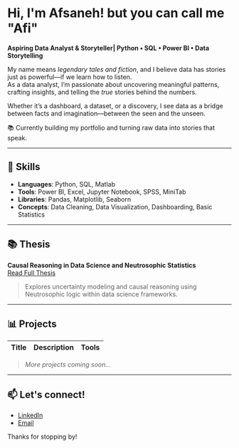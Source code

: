 # Hi, I'm Afsaneh! but you can call me "Afi"   
**Aspiring Data Analyst & Storyteller| Python • SQL • Power BI • Data Storytelling**

My name means *legendary tales and fiction*, and I believe data has stories just as powerful—if we learn how to listen.  
As a data analyst, I’m passionate about uncovering meaningful patterns, crafting insights, and telling the *true* stories behind the numbers.

Whether it’s a dashboard, a dataset, or a discovery, I see data as a bridge between facts and imagination—between the seen and the unseen.

📚 Currently building my portfolio and turning raw data into stories that speak.

---

## 🚀 Skills  
- **Languages**: Python, SQL, Matlab  
- **Tools**: Power BI, Excel, Jupyter Notebook, SPSS, MiniTab  
- **Libraries**: Pandas, Matplotlib, Seaborn  
- **Concepts**: Data Cleaning, Data Visualization, Dashboarding, Basic Statistics

---

## 📚 Thesis  
**Causal Reasoning in Data Science and Neutrosophic Statistics**  
[Read Full Thesis](https://doi.org/10.24124/2024/59575)

> Explores uncertainty modeling and causal reasoning using Neutrosophic logic within data science frameworks.

---

## 📊 Projects

| Title | Description | Tools |
|-------|-------------|-------|

> *More projects coming soon…*

---

## 📫 Let's connect!
- [LinkedIn](www.linkedin.com/in/afsaneh-biraki)
- [Email](mailto:afsan.ashofteh.b@gmail.com)

Thanks for stopping by!

